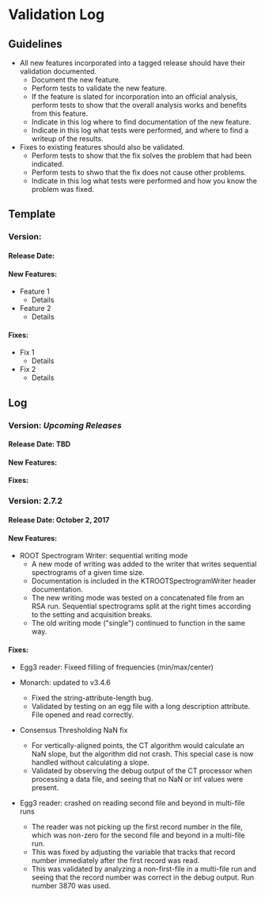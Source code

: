 # Validation Log

## Guidelines

* All new features incorporated into a tagged release should have their validation documented.
  * Document the new feature.
  * Perform tests to validate the new feature.
  * If the feature is slated for incorporation into an official analysis, perform tests to show that the overall analysis works and benefits from this feature.
  * Indicate in this log where to find documentation of the new feature.
  * Indicate in this log what tests were performed, and where to find a writeup of the results.
* Fixes to existing features should also be validated.
  * Perform tests to show that the fix solves the problem that had been indicated.
  * Perform tests to shwo that the fix does not cause other problems.
  * Indicate in this log what tests were performed and how you know the problem was fixed.
  
## Template

### Version: 

#### Release Date: 

#### New Features:

* Feature 1
    * Details
* Feature 2
    * Details
  
#### Fixes:

* Fix 1
    * Details
* Fix 2
    * Details
  
## Log

### Version: *Upcoming Releases*

#### Release Date: TBD

#### New Features:

  
#### Fixes:


### Version: 2.7.2

#### Release Date: October 2, 2017

#### New Features:

* ROOT Spectrogram Writer: sequential writing mode
    * A new mode of writing was added to the writer that writes sequential spectrograms of a given time size.
    * Documentation is included in the KTROOTSpectrogramWriter header documentation.
    * The new writing mode was tested on a concatenated file from an RSA run. Sequential spectrograms split at the right times according to the setting and acquisition breaks.
    * The old writing mode ("single") continued to function in the same way.
  
#### Fixes:

* Egg3 reader: Fixeed filling of frequencies (min/max/center)

* Monarch: updated to v3.4.6
    * Fixed the string-attribute-length bug.
    * Validated by testing on an egg file with a long description attribute. File opened and read correctly.

* Consensus Thresholding NaN fix
    * For vertically-aligned points, the CT algorithm would calculate an NaN slope, but the algorithm did not crash. This special case is now handled without calculating a slope.
    * Validated by observing the debug output of the CT processor when processing a data file, and seeing that no NaN or inf values were present.
  
* Egg3 reader: crashed on reading second file and beyond in multi-file runs
    * The reader was not picking up the first record number in the file, which was non-zero for the second file and beyond in a multi-file run.
    * This was fixed by adjusting the variable that tracks that record number immediately after the first record was read.
    * This was validated by analyzing a non-first-file in a multi-file run and seeing that the record number was correct in the debug output.  Run number 3870 was used.


  
